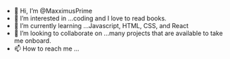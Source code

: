 - 👋 Hi, I’m @MaxximusPrime
- 👀 I’m interested in ...coding and I love to read books.
- 🌱 I’m currently learning ...Javascript, HTML, CSS, and React
- 💞️ I’m looking to collaborate on ...many projects that are available to take me onboard.
- 📫 How to reach me ...

<!---
MaxximusPrime/MaxximusPrime is a ✨ special ✨ repository because its `README.md` (this file) appears on your GitHub profile.
You can click the Preview link to take a look at your changes.
--->
